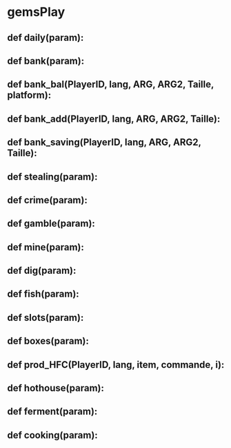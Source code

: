 # gemsPlay 
## def daily(param):

## def bank(param):

## def bank_bal(PlayerID, lang, ARG, ARG2, Taille, platform):

## def bank_add(PlayerID, lang, ARG, ARG2, Taille):

## def bank_saving(PlayerID, lang, ARG, ARG2, Taille):

## def stealing(param):

## def crime(param):

## def gamble(param):

## def mine(param):

## def dig(param):

## def fish(param):

## def slots(param):

## def boxes(param):

## def prod_HFC(PlayerID, lang, item, commande, i):

## def hothouse(param):

## def ferment(param):

## def cooking(param):

